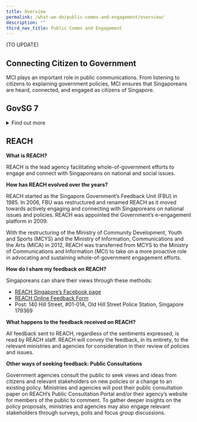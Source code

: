 ```yaml
---
title: Overview
permalink: /what-we-do/public-comms-and-engagement/overview/
description: ""
third_nav_title: Public Comms and Engagement
---
```

(TO UPDATE)

Connecting Citizen to Government
--------------------------------

MCI plays an important role in public communications. From listening to citizens to explaining government policies, MCI ensures that Singaporeans are heard, connected, and engaged as citizens of Singapore.

GovSG 7
--------------------------------
<details>
  <summary>Find out more</summary>
  
  In the event of a Godzilla attack or a Zika outbreak in Singapore, we suggest that you make [Gov.sg](https://www.gov.sg/) your first stop for information on Government’s response. In times of crisis, we will keep you updated on the latest news and the best way to keep yourself and your loved ones safe. Even if there’s no crisis at hand, we are a good resource for information on key Government announcements.

We only serve the facts here on Gov.sg. If you’ve been hearing a lot of rumours and what you suspect is misinformation on the Singapore Government, just head on over to Factually on Gov.sg. We’ll clear up your doubts. Don’t be shy, we’re just a click away.
	
If websites are not your thing, we are also on [Facebook](https://www.facebook.com/gov.sg), [Twitter](https://twitter.com/govsingapore) and [YouTube](https://www.youtube.com/user/govsingapore). Post a comment and send us a question. We would love to hear from you!	
</details>

REACH
--------------------------------
**What is REACH?**

REACH is the lead agency facilitating whole-of-government efforts to engage and connect with Singaporeans on national and social issues.

**How has REACH evolved over the years?**

REACH started as the Singapore Government’s Feedback Unit (FBU) in 1985. In 2006, FBU was restructured and renamed REACH as it moved towards actively engaging and connecting with Singaporeans on national issues and policies. REACH was appointed the Government’s e-engagement platform in 2009.

With the restructuring of the Ministry of Community Development, Youth and Sports (MCYS) and the Ministry of Information, Communications and the Arts (MICA) in 2012, REACH was transferred from MCYS to the Ministry of Communications and Information (MCI) to take on a more proactive role in advocating and sustaining whole-of-government engagement efforts.

**How do I share my feedback on REACH?**

Singaporeans can share their views through these methods:

*   [REACH Singapore’s Facebook page](https://www.facebook.com/REACHSingapore/)
*   [REACH Online Feedback Form](https://www.reach.gov.sg/about-us/contact-us/feedback-form)
*   Post: 140 Hill Street, #01-01A, Old Hill Street Police Station, Singapore 179369

**What happens to the feedback received on REACH?**

All feedback sent to REACH, regardless of the sentiments expressed, is read by REACH staff. REACH will convey the feedback, in its entirety, to the relevant ministries and agencies for consideration in their review of policies and issues.

**Other ways of seeking feedback: Public Consultations**

Government agencies consult the public to seek views and ideas from citizens and relevant stakeholders on new policies or a change to an existing policy. Ministries and agencies will post their public consultation paper on REACH’s Public Consultation Portal and/or their agency’s website for members of the public to comment. To gather deeper insights on the policy proposals, ministries and agencies may also engage relevant stakeholders through surveys, polls and focus group discussions.